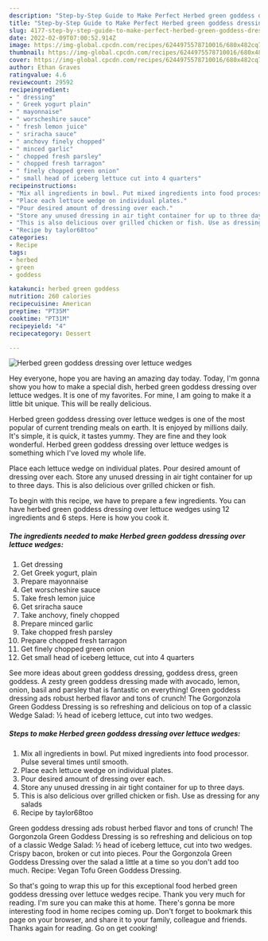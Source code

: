 ```yaml
---
description: "Step-by-Step Guide to Make Perfect Herbed green goddess dressing over lettuce wedges"
title: "Step-by-Step Guide to Make Perfect Herbed green goddess dressing over lettuce wedges"
slug: 4177-step-by-step-guide-to-make-perfect-herbed-green-goddess-dressing-over-lettuce-wedges
date: 2022-02-09T07:00:52.914Z
image: https://img-global.cpcdn.com/recipes/6244975578710016/680x482cq70/herbed-green-goddess-dressing-over-lettuce-wedges-recipe-main-photo.jpg
thumbnail: https://img-global.cpcdn.com/recipes/6244975578710016/680x482cq70/herbed-green-goddess-dressing-over-lettuce-wedges-recipe-main-photo.jpg
cover: https://img-global.cpcdn.com/recipes/6244975578710016/680x482cq70/herbed-green-goddess-dressing-over-lettuce-wedges-recipe-main-photo.jpg
author: Ethan Graves
ratingvalue: 4.6
reviewcount: 29592
recipeingredient:
- " dressing"
- " Greek yogurt plain"
- " mayonnaise"
- " worscheshire sauce"
- " fresh lemon juice"
- " sriracha sauce"
- " anchovy finely chopped"
- " minced garlic"
- " chopped fresh parsley"
- " chopped fresh tarragon"
- " finely chopped green onion"
- " small head of iceberg lettuce cut into 4 quarters"
recipeinstructions:
- "Mix all ingredients in bowl. Put mixed ingredients into food processor. Pulse several times until smooth."
- "Place each lettuce wedge on individual plates."
- "Pour desired amount of dressing over each."
- "Store any unused dressing in air tight container for up to three days."
- "This is also delicious over grilled chicken or fish. Use as dressing for any salads"
- "Recipe by taylor68too"
categories:
- Recipe
tags:
- herbed
- green
- goddess

katakunci: herbed green goddess 
nutrition: 260 calories
recipecuisine: American
preptime: "PT35M"
cooktime: "PT31M"
recipeyield: "4"
recipecategory: Dessert

---
```



![Herbed green goddess dressing over lettuce wedges](https://img-global.cpcdn.com/recipes/6244975578710016/680x482cq70/herbed-green-goddess-dressing-over-lettuce-wedges-recipe-main-photo.jpg)

Hey everyone, hope you are having an amazing day today. Today, I'm gonna show you how to make a special dish, herbed green goddess dressing over lettuce wedges. It is one of my favorites. For mine, I am going to make it a little bit unique. This will be really delicious.

Herbed green goddess dressing over lettuce wedges is one of the most popular of current trending meals on earth. It is enjoyed by millions daily. It's simple, it is quick, it tastes yummy. They are fine and they look wonderful. Herbed green goddess dressing over lettuce wedges is something which I've loved my whole life.

Place each lettuce wedge on individual plates. Pour desired amount of dressing over each. Store any unused dressing in air tight container for up to three days. This is also delicious over grilled chicken or fish.


To begin with this recipe, we have to prepare a few ingredients. You can have herbed green goddess dressing over lettuce wedges using 12 ingredients and 6 steps. Here is how you cook it.

<!--inarticleads1-->

##### The ingredients needed to make Herbed green goddess dressing over lettuce wedges:

1. Get  dressing
1. Get  Greek yogurt, plain
1. Prepare  mayonnaise
1. Get  worscheshire sauce
1. Take  fresh lemon juice
1. Get  sriracha sauce
1. Take  anchovy, finely chopped
1. Prepare  minced garlic
1. Take  chopped fresh parsley
1. Prepare  chopped fresh tarragon
1. Get  finely chopped green onion
1. Get  small head of iceberg lettuce, cut into 4 quarters


See more ideas about green goddess dressing, goddess dress, green goddess. A zesty green goddess dressing made with avocado, lemon, onion, basil and parsley that is fantastic on everything! Green goddess dressing ads robust herbed flavor and tons of crunch! The Gorgonzola Green Goddess Dressing is so refreshing and delicious on top of a classic Wedge Salad: ½ head of iceberg lettuce, cut into two wedges. 

<!--inarticleads2-->

##### Steps to make Herbed green goddess dressing over lettuce wedges:

1. Mix all ingredients in bowl. Put mixed ingredients into food processor. Pulse several times until smooth.
1. Place each lettuce wedge on individual plates.
1. Pour desired amount of dressing over each.
1. Store any unused dressing in air tight container for up to three days.
1. This is also delicious over grilled chicken or fish. Use as dressing for any salads
1. Recipe by taylor68too


Green goddess dressing ads robust herbed flavor and tons of crunch! The Gorgonzola Green Goddess Dressing is so refreshing and delicious on top of a classic Wedge Salad: ½ head of iceberg lettuce, cut into two wedges. Crispy bacon, broken or cut into pieces. Pour the Gorgonzola Green Goddess Dressing over the salad a little at a time so you don&#39;t add too much. Recipe: Vegan Tofu Green Goddess Dressing. 

So that's going to wrap this up for this exceptional food herbed green goddess dressing over lettuce wedges recipe. Thank you very much for reading. I'm sure you can make this at home. There's gonna be more interesting food in home recipes coming up. Don't forget to bookmark this page on your browser, and share it to your family, colleague and friends. Thanks again for reading. Go on get cooking!
